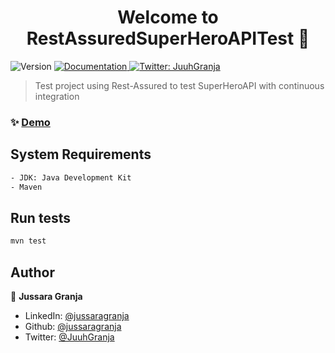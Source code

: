 <h1 align="center">Welcome to RestAssuredSuperHeroAPITest 👋</h1>
<p>
  <img alt="Version" src="https://img.shields.io/badge/version-1.0.0-blue.svg?cacheSeconds=2592000" />
  <a href="https://superheroapi.com/" target="_blank">
    <img alt="Documentation" src="https://img.shields.io/badge/documentation-yes-brightgreen.svg" />
  </a>
  <a href="https://twitter.com/JuuhGranja" target="_blank">
    <img alt="Twitter: JuuhGranja" src="https://img.shields.io/twitter/follow/JuuhGranja.svg?style=social" />
  </a>
</p>

> Test project using Rest-Assured to test SuperHeroAPI with continuous integration

### ✨ [Demo](https://superheroapi.com/api)

## System Requirements

```sh
- JDK: Java Development Kit
- Maven
```

## Run tests

```sh
mvn test
```

## Author

👤 **Jussara Granja**

* LinkedIn: [@jussaragranja](https://linkedin.com/in/jussaragranja)
* Github: [@jussaragranja](https://github.com/jussaragranja)
* Twitter: [@JuuhGranja](https://twitter.com/JuuhGranja)
